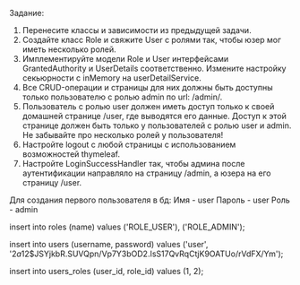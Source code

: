 Задание:
1. Перенесите классы и зависимости из предыдущей задачи.
2. Создайте класс Role и свяжите User с ролями так, чтобы юзер мог иметь несколько ролей.
3. Имплементируйте модели Role и User интерфейсами GrantedAuthority и UserDetails соответственно. Измените настройку секьюрности с inMemory на userDetailService.
4. Все CRUD-операции и страницы для них должны быть доступны только пользователю с ролью admin по url: /admin/.
5. Пользователь с ролью user должен иметь доступ только к своей домашней странице /user, где выводятся его данные. Доступ к этой странице должен быть только у пользователей с ролью user и admin. Не забывайте про несколько ролей у пользователя!
6. Настройте logout с любой страницы с использованием возможностей thymeleaf.
7. Настройте LoginSuccessHandler так, чтобы админа после аутентификации направляло на страницу /admin, а юзера на его страницу /user.

Для создания первого пользователя в бд:
Имя - user
Пароль - user
Роль - admin

insert into roles (name)
values
('ROLE_USER'), ('ROLE_ADMIN');

insert into users (username, password)
values
('user', '$2a$12$JSYjkbR.SUVQpn/Vp7Y3bOD2.IsS17QvRqCtjK9OATUo/rVdFX/Ym');

insert into users_roles (user_id, role_id) values (1, 2);